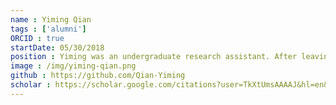 ```yaml
---
name : Yiming Qian
tags : ['alumni']
ORCID : true
startDate: 05/30/2018
position : Yiming was an undergraduate research assistant. After leaving the lab Yiming started Graduate School at Penn State University.
image : /img/yiming-qian.png
github : https://github.com/Qian-Yiming
scholar : https://scholar.google.com/citations?user=TkXtUmsAAAAJ&hl=en&oi=ao
---
```

